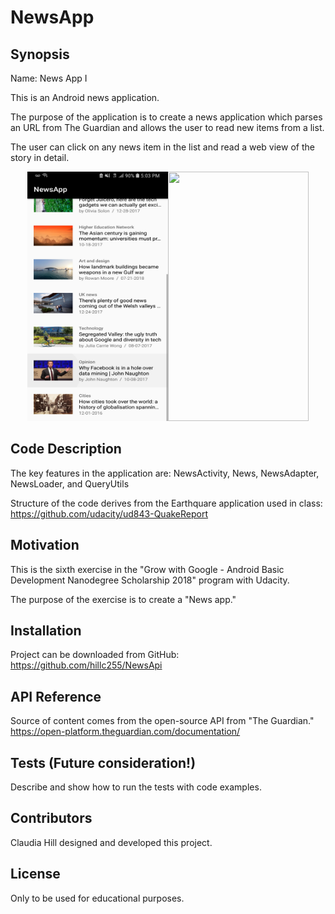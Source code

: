 # NewsApp

## Synopsis

Name: News App I

This is an Android news application.

The purpose of the application is to create a news application which parses an URL from The Guardian and allows the user to read
new items from a list. 

The user can click on any news item in the list and read a web view of the story in detail.

<p align="center">
 <kbd><img width="225" height="399" src="readme_assets/NewsAppf.jpg"></kbd><kbd><img width="225" height="399" src="readme_assets/NewsApp2.png"></kbd>
</p>

## Code Description

The key features in the application are:  NewsActivity, News, NewsAdapter, NewsLoader, and QueryUtils

Structure of the code derives from the Earthquare application used in class:</br>
https://github.com/udacity/ud843-QuakeReport </br>


## Motivation

This is the sixth exercise in the "Grow with Google - Android Basic Development Nanodegree Scholarship 2018" program with Udacity.

The purpose of the exercise is to create a "News app."

## Installation

Project can be downloaded from GitHub:  https://github.com/hillc255/NewsApi</br>

## API Reference

Source of content comes from the open-source API from "The Guardian."</br>
https://open-platform.theguardian.com/documentation/ </br> 

## Tests (Future consideration!)

Describe and show how to run the tests with code examples.

## Contributors

Claudia Hill designed and developed this project.

## License

Only to be used for educational purposes.
